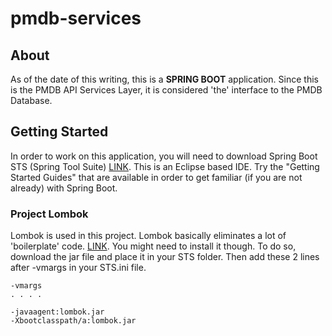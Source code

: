 # pmdb-services

## About

As of the date of this writing, this is a **SPRING BOOT** application.  Since this is the PMDB API Services Layer, it is considered 'the' interface to the PMDB Database. 

## Getting Started

In order to work on this application, you will need to download Spring Boot STS (Spring Tool Suite) [LINK](https://spring.io/guides/gs/spring-boot/).  This is an Eclipse based IDE.  Try the "Getting Started Guides" that are available in order to get familiar (if you are not already) with Spring Boot.

### Project Lombok

Lombok is used in this project.  Lombok basically eliminates a lot of 'boilerplate' code.  [LINK](https://projectlombok.org/).  You might need to install it though.  To do so, download the jar file and place it in your STS folder.  Then add these 2 lines after -vmargs in your STS.ini file.

```
-vmargs
. . . .

-javaagent:lombok.jar
-Xbootclasspath/a:lombok.jar
```


